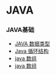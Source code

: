 # JAVA

### JAVA基础
- [JAVA 数据类型](./Marklist/list-1/数据类型.md)
- [Java 循环结构](./Marklist/list-1/Java循环结构.md)
- [java 数组](./Marklist/list-1/Java数组.md)
- [java 数组](./Marklist/list-1/java数组内存.md)
